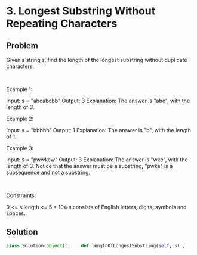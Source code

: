 # 3. Longest Substring Without Repeating Characters

## Problem

Given a string s, find the length of the longest substring without duplicate characters.

 

Example 1:

Input: s = "abcabcbb"
Output: 3
Explanation: The answer is "abc", with the length of 3.


Example 2:

Input: s = "bbbbb"
Output: 1
Explanation: The answer is "b", with the length of 1.


Example 3:

Input: s = "pwwkew"
Output: 3
Explanation: The answer is "wke", with the length of 3.
Notice that the answer must be a substring, "pwke" is a subsequence and not a substring.


 

Constraints:

0 <= s.length <= 5 * 104
s consists of English letters, digits, symbols and spaces.

## Solution

```python
class Solution(object):,    def lengthOfLongestSubstring(self, s):,        """,        :type s: str,        :rtype: int,        """,        char_index_map = {}  # Stores the last seen index of each character,        max_length = 0,        start = 0  # Start of the sliding window,,        for end in range(len(s)):,            current_char = s[end],,            # If the current character is already in the map and its last seen index,            # is within the current window (i.e., greater than or equal to 'start'),,            # it means we have a repeating character. We need to move the start of,            # the window to the right of the last occurrence of this character.,            if current_char in char_index_map and char_index_map[current_char] >= start:,                start = char_index_map[current_char] + 1,,            # Update the last seen index of the current character,            char_index_map[current_char] = end,,            # Calculate the length of the current substring and update max_length if it's longer,            current_length = end - start + 1,            max_length = max(max_length, current_length),,        return max_length
```
